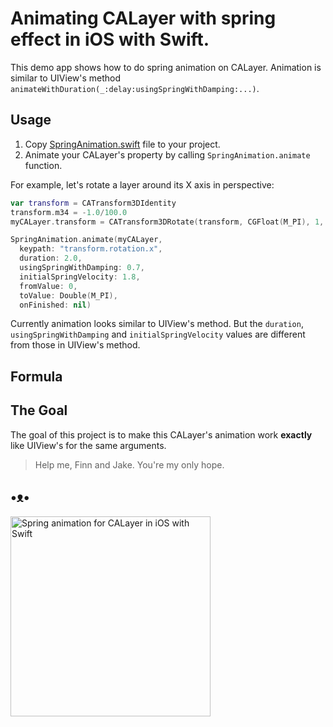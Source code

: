 # Animating CALayer with spring effect in iOS with Swift.

This demo app shows how to do spring animation on CALayer. Animation is similar to UIView's method `animateWithDuration(_:delay:usingSpringWithDamping:...)`.

## Usage

1. Copy [SpringAnimation.swift](https://github.com/evgenyneu/SpringAnimationCALayer/blob/master/SpringAnimationCALayer/SpringAnimation.swift) file to your project.
1. Animate your CALayer's property by calling `SpringAnimation.animate` function.

For example, let's rotate a layer around its X axis in perspective:

```Swift
var transform = CATransform3DIdentity
transform.m34 = -1.0/100.0
myCALayer.transform = CATransform3DRotate(transform, CGFloat(M_PI), 1, 0, 0)

SpringAnimation.animate(myCALayer,
  keypath: "transform.rotation.x",
  duration: 2.0,
  usingSpringWithDamping: 0.7,
  initialSpringVelocity: 1.8,
  fromValue: 0,
  toValue: Double(M_PI),
  onFinished: nil)
```

Currently animation looks similar to UIView's method.
But the `duration`, `usingSpringWithDamping` and `initialSpringVelocity` values
are different from those in UIView's method.

## Formula



## The Goal

The goal of this project is to make this CALayer's animation work **exactly** like UIView's for the same arguments.

> Help me, Finn and Jake. You're my only hope.

## •ᴥ•

<img src='https://raw.githubusercontent.com/evgenyneu/SpringAnimationCALayer/master/graphics/calayer-animation-demo-swift.png' width='320' alt='Spring animation for CALayer in iOS with Swift'>
